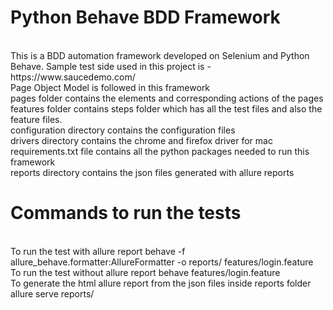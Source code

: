 # Python Behave BDD Framework
<br>
This is a BDD automation framework developed on Selenium and Python Behave. Sample test side used in this project is - https://www.saucedemo.com/
<br>
Page Object Model is followed in this framework
<br>
pages folder contains the elements and corresponding actions of the pages
<br>
features folder contains steps folder which has all the test files and also the feature files.
<br>
configuration directory contains the configuration files
<br>
drivers directory contains the chrome and firefox driver for mac
<br>
requirements.txt file contains all the python packages needed to run this framework
<br>
reports directory contains the json files generated with allure reports
<br>

# Commands to run the tests
<br>
To run the test with allure report behave -f allure_behave.formatter:AllureFormatter -o reports/ features/login.feature
<br>
To run the test without allure report behave features/login.feature
<br>
To generate the html allure report from the json files inside reports folder allure serve reports/
